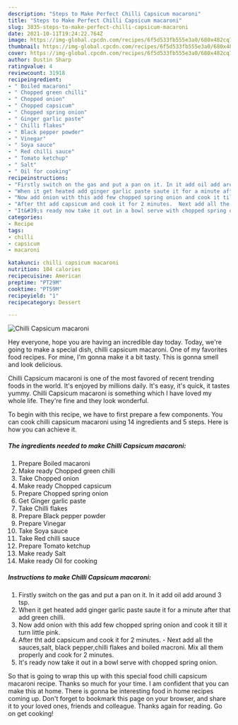 ```yaml
---
description: "Steps to Make Perfect Chilli Capsicum macaroni"
title: "Steps to Make Perfect Chilli Capsicum macaroni"
slug: 3835-steps-to-make-perfect-chilli-capsicum-macaroni
date: 2021-10-11T19:24:22.764Z
image: https://img-global.cpcdn.com/recipes/6f5d533fb555e3a0/680x482cq70/chilli-capsicum-macaroni-recipe-main-photo.jpg
thumbnail: https://img-global.cpcdn.com/recipes/6f5d533fb555e3a0/680x482cq70/chilli-capsicum-macaroni-recipe-main-photo.jpg
cover: https://img-global.cpcdn.com/recipes/6f5d533fb555e3a0/680x482cq70/chilli-capsicum-macaroni-recipe-main-photo.jpg
author: Dustin Sharp
ratingvalue: 4
reviewcount: 31918
recipeingredient:
- " Boiled macaroni"
- " Chopped green chilli"
- " Chopped onion"
- " Chopped capsicum"
- " Chopped spring onion"
- " Ginger garlic paste"
- " Chilli flakes"
- " Black pepper powder"
- " Vinegar"
- " Soya sauce"
- " Red chilli sauce"
- " Tomato ketchup"
- " Salt"
- " Oil for cooking"
recipeinstructions:
- "Firstly switch on the gas and put a pan on it. In it add oil add around 3 tsp."
- "When it get heated add ginger garlic paste saute it for a minute after that add green chilli."
- "Now add onion with this add few chopped spring onion and cook it till it turn little pink."
- "After tht add capsicum and cook it for 2 minutes.  Next add all the sauces,salt, black pepper,chilli flakes and boiled macroni. Mix all them properly and cook for 2 minutes."
- "It&#39;s ready now take it out in a bowl serve with chopped spring onion."
categories:
- Recipe
tags:
- chilli
- capsicum
- macaroni

katakunci: chilli capsicum macaroni 
nutrition: 104 calories
recipecuisine: American
preptime: "PT29M"
cooktime: "PT59M"
recipeyield: "1"
recipecategory: Dessert

---
```



![Chilli Capsicum macaroni](https://img-global.cpcdn.com/recipes/6f5d533fb555e3a0/680x482cq70/chilli-capsicum-macaroni-recipe-main-photo.jpg)

Hey everyone, hope you are having an incredible day today. Today, we're going to make a special dish, chilli capsicum macaroni. One of my favorites food recipes. For mine, I'm gonna make it a bit tasty. This is gonna smell and look delicious.

Chilli Capsicum macaroni is one of the most favored of recent trending foods in the world. It's enjoyed by millions daily. It's easy, it's quick, it tastes yummy. Chilli Capsicum macaroni is something which I have loved my whole life. They're fine and they look wonderful.




To begin with this recipe, we have to first prepare a few components. You can cook chilli capsicum macaroni using 14 ingredients and 5 steps. Here is how you can achieve it.

<!--inarticleads1-->

##### The ingredients needed to make Chilli Capsicum macaroni:

1. Prepare  Boiled macaroni
1. Make ready  Chopped green chilli
1. Take  Chopped onion
1. Make ready  Chopped capsicum
1. Prepare  Chopped spring onion
1. Get  Ginger garlic paste
1. Take  Chilli flakes
1. Prepare  Black pepper powder
1. Prepare  Vinegar
1. Take  Soya sauce
1. Take  Red chilli sauce
1. Prepare  Tomato ketchup
1. Make ready  Salt
1. Make ready  Oil for cooking




<!--inarticleads2-->

##### Instructions to make Chilli Capsicum macaroni:

1. Firstly switch on the gas and put a pan on it. In it add oil add around 3 tsp.
1. When it get heated add ginger garlic paste saute it for a minute after that add green chilli.
1. Now add onion with this add few chopped spring onion and cook it till it turn little pink.
1. After tht add capsicum and cook it for 2 minutes.  - Next add all the sauces,salt, black pepper,chilli flakes and boiled macroni. Mix all them properly and cook for 2 minutes.
1. It&#39;s ready now take it out in a bowl serve with chopped spring onion.




So that is going to wrap this up with this special food chilli capsicum macaroni recipe. Thanks so much for your time. I am confident that you can make this at home. There is gonna be interesting food in home recipes coming up. Don't forget to bookmark this page on your browser, and share it to your loved ones, friends and colleague. Thanks again for reading. Go on get cooking!
